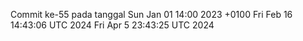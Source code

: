 Commit ke-55 pada tanggal Sun Jan 01 14:00 2023 +0100
Fri Feb 16 14:43:06 UTC 2024
Fri Apr  5 23:43:25 UTC 2024
